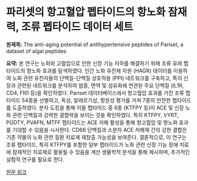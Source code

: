 # 파리셋의 항고혈압 펩타이드의 항노화 잠재력, 조류 펩타이드 데이터 세트

**원제목:** The anti-aging potential of antihypertensive peptides of Pariset, a dataset of algal peptides

**요약:** 본 연구는 노화와 고혈압으로 인한 신장 기능 저하를 해결하기 위해 조류 유래 펩타이드의 항노화 효과를 탐색하였다.  인간 노화 유전체 자원 (HAGR) 데이터를 이용하여 노화 관련 유전자들의 단백질-단백질 상호작용 (PPI) 네트워크를 구축하고, 특히 신장과 관련된 네트워크를 분석하여 염증, 면역 및 섬유화에 연관된 주요 단백질 (IL1R, CD4, FN1 등)을 확인하였다.  Pariset 데이터베이스에서 항고혈압 효과를 가진 조류 펩타이드 54종을 선별하고, 독성, 알레르기성, 항원성 평가를 거쳐 7종의 안전한 펩타이드를 도출하였다.  분자 도킹을 통해 이들 펩타이드 중 6종 (KTFPY 등)이 ACE 및 신장 노화 관련 단백질과 강력한 결합력을 보이는 것을 확인하였다.  특히 KTFPY, VYRT, PGDTY, PVAFN, MTFF 펩타이드는 ACE 저해 활성을 통해 항고혈압 및 항노화 효과를 기대할 수 있음을 시사한다.  CD68 단백질과 소분자 ACE 저해제 간의 강한 결합은 기존 약물의 노화 관련 질환 치료제 재창출 가능성을 보여준다.  결론적으로, 이 연구는 조류 펩타이드, 특히 KTFPY를 포함한 일부 펩타이드가 노화 관련 신장 기능 장애 치료에 잠재적인 치료제로 활용될 수 있음을 계산 생물학적 분석을 통해 제시하며, 추가적인 실험적 연구를 필요로 한다.

[원문 링크](https://www.frontiersin.org/journals/aging/articles/10.3389/fragi.2025.1618082/abstract)
